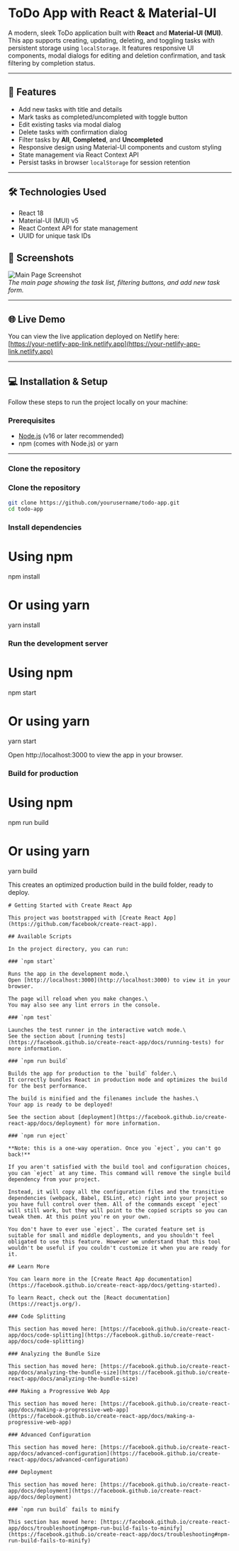 # ToDo App with React & Material-UI

A modern, sleek ToDo application built with **React** and **Material-UI (MUI)**.  
This app supports creating, updating, deleting, and toggling tasks with persistent storage using `localStorage`. It features responsive UI components, modal dialogs for editing and deletion confirmation, and task filtering by completion status.

---

## 🚀 Features

- Add new tasks with title and details  
- Mark tasks as completed/uncompleted with toggle button  
- Edit existing tasks via modal dialog  
- Delete tasks with confirmation dialog  
- Filter tasks by **All**, **Completed**, and **Uncompleted**  
- Responsive design using Material-UI components and custom styling  
- State management via React Context API  
- Persist tasks in browser `localStorage` for session retention  

---
## 🛠️ Technologies Used
- React 18
- Material-UI (MUI) v5
- React Context API for state management
- UUID for unique task IDs

## 📸 Screenshots

![Main Page Screenshot](./screenshots/main-page.png)  
*The main page showing the task list, filtering buttons, and add new task form.*

---

## 🌐 Live Demo

You can view the live application deployed on Netlify here:  
[https://your-netlify-app-link.netlify.app](https://your-netlify-app-link.netlify.app)

---

## 💻 Installation & Setup

Follow these steps to run the project locally on your machine:

### Prerequisites

- [Node.js](https://nodejs.org/) (v16 or later recommended)  
- npm (comes with Node.js) or yarn  

---

### Clone the repository

### Clone the repository

```bash
git clone https://github.com/yourusername/todo-app.git
cd todo-app
```
### Install dependencies
# Using npm
npm install

# Or using yarn
yarn install

### Run the development server
# Using npm
npm start

# Or using yarn
yarn start

Open http://localhost:3000 to view the app in your browser.

### Build for production
# Using npm
npm run build

# Or using yarn
yarn build

This creates an optimized production build in the build folder, ready to deploy.


```
# Getting Started with Create React App

This project was bootstrapped with [Create React App](https://github.com/facebook/create-react-app).

## Available Scripts

In the project directory, you can run:

### `npm start`

Runs the app in the development mode.\
Open [http://localhost:3000](http://localhost:3000) to view it in your browser.

The page will reload when you make changes.\
You may also see any lint errors in the console.

### `npm test`

Launches the test runner in the interactive watch mode.\
See the section about [running tests](https://facebook.github.io/create-react-app/docs/running-tests) for more information.

### `npm run build`

Builds the app for production to the `build` folder.\
It correctly bundles React in production mode and optimizes the build for the best performance.

The build is minified and the filenames include the hashes.\
Your app is ready to be deployed!

See the section about [deployment](https://facebook.github.io/create-react-app/docs/deployment) for more information.

### `npm run eject`

**Note: this is a one-way operation. Once you `eject`, you can't go back!**

If you aren't satisfied with the build tool and configuration choices, you can `eject` at any time. This command will remove the single build dependency from your project.

Instead, it will copy all the configuration files and the transitive dependencies (webpack, Babel, ESLint, etc) right into your project so you have full control over them. All of the commands except `eject` will still work, but they will point to the copied scripts so you can tweak them. At this point you're on your own.

You don't have to ever use `eject`. The curated feature set is suitable for small and middle deployments, and you shouldn't feel obligated to use this feature. However we understand that this tool wouldn't be useful if you couldn't customize it when you are ready for it.

## Learn More

You can learn more in the [Create React App documentation](https://facebook.github.io/create-react-app/docs/getting-started).

To learn React, check out the [React documentation](https://reactjs.org/).

### Code Splitting

This section has moved here: [https://facebook.github.io/create-react-app/docs/code-splitting](https://facebook.github.io/create-react-app/docs/code-splitting)

### Analyzing the Bundle Size

This section has moved here: [https://facebook.github.io/create-react-app/docs/analyzing-the-bundle-size](https://facebook.github.io/create-react-app/docs/analyzing-the-bundle-size)

### Making a Progressive Web App

This section has moved here: [https://facebook.github.io/create-react-app/docs/making-a-progressive-web-app](https://facebook.github.io/create-react-app/docs/making-a-progressive-web-app)

### Advanced Configuration

This section has moved here: [https://facebook.github.io/create-react-app/docs/advanced-configuration](https://facebook.github.io/create-react-app/docs/advanced-configuration)

### Deployment

This section has moved here: [https://facebook.github.io/create-react-app/docs/deployment](https://facebook.github.io/create-react-app/docs/deployment)

### `npm run build` fails to minify

This section has moved here: [https://facebook.github.io/create-react-app/docs/troubleshooting#npm-run-build-fails-to-minify](https://facebook.github.io/create-react-app/docs/troubleshooting#npm-run-build-fails-to-minify)
